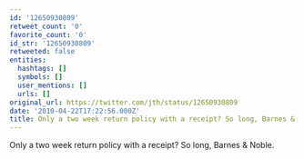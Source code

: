 ```yaml
---
id: '12650930809'
retweet_count: '0'
favorite_count: '0'
id_str: '12650930809'
retweeted: false
entities:
  hashtags: []
  symbols: []
  user_mentions: []
  urls: []
original_url: https://twitter.com/jth/status/12650930809
date: '2010-04-22T17:22:56.000Z'
title: Only a two week return policy with a receipt? So long, Barnes & Noble.
---
```


Only a two week return policy with a receipt? So long, Barnes & Noble.